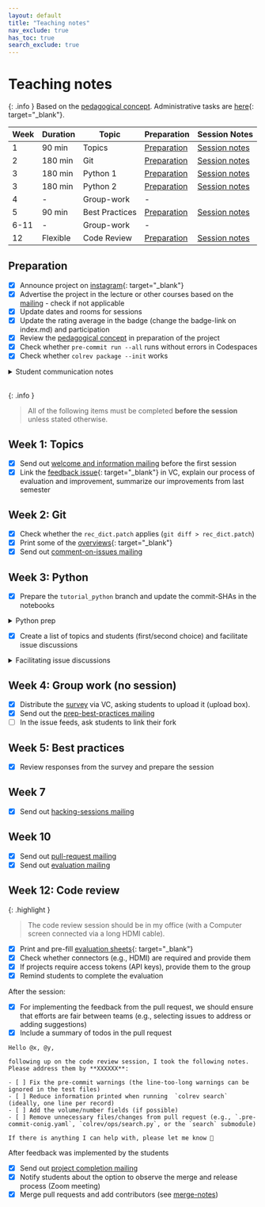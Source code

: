 ```yaml
---
layout: default
title: "Teaching notes"
nav_exclude: true
has_toc: true
search_exclude: true
---
```


# Teaching notes

{: .info }
Based on the [pedagogical concept](pedagogy.html). Administrative tasks are [here](https://digital-work-lab.github.io/handbook/docs/30-teaching/32_courses/){: target="_blank"}.

| **Week** | **Duration** | **Topic**        | **Preparation**                      | **Session Notes**                                          |
|----------|--------------|------------------|--------------------------------------|------------------------------------------------------------|
| 1        | 90 min       | Topics           | [Preparation](#topics)               | [Session notes](week_1_teaching_notes.html)                |
| 2        | 180 min      | Git              | [Preparation](#git)                  | [Session notes](week_2_git_teaching_notes.html)            |
| 3        | 180 min      | Python 1         | [Preparation](#python)               | [Session notes](week_3_python_teaching_notes_1.html)       |
| 3        | 180 min      | Python 2         | [Preparation](#python)               | [Session notes](week_3_python_teaching_notes_2.html)       |
| 4        | -            | Group-work       | -                                    |                                                            |
| 5        | 90 min       | Best Practices   | [Preparation](#best-practices)       | [Session notes](week_5_best_practices_teaching_notes.html) |
| 6-11     | -            | Group-work       | -                                    |                                                            |
| 12       | Flexible     | Code Review      | [Preparation](#code-review)          | [Session notes](week_12_code_review_teaching_notes.html)   |

## Preparation

- [x] Announce project on [instagram](https://www.instagram.com/informatik_unibamberg/){: target="_blank"}
- [x] Advertise the project in the lecture or other courses based on the [mailing](mailings.html#advertising) - check if not applicable
- [x] Update dates and rooms for sessions
- [x] Update the rating average in the badge (change the badge-link on index.md) and participation
- [x] Review the [pedagogical concept](pedagogy.html) in preparation of the project
- [x] Check whether `pre-commit run --all` runs without errors in Codespaces
- [x] Check whether `colrev package --init` works

<details markdown="block">
<summary>Student communication notes</summary>

> The overlap is a bit unfortunate and it is difficult for me to understand whether you will be able to contribute to the project work if you miss these sessions. At the same time, I would like you to participate in the project, and prior experience with Python and Git certainly helps.
> 
> What I would suggest going forward is to check the materials of the sessions (available at https://digital-work-lab.github.io/open-source-project/), and to start finding a team (as described in the slides for the first session). Naturally, we expect everyone, including yourself, to contribute equally to the project.
> 
> If you have any questions on the process or materials, please let me know - I am happy to help.

</details>

<br>

{: .info }
> All of the following items must be completed **before the session** unless stated otherwise.

## Week 1: Topics <a id="topics"></a>

- [x] Send out [welcome and information mailing](mailings.html#welcome) before the first session
- [x] Link the [feedback issue](https://github.com/digital-work-lab/open-source-project/issues){: target="_blank"} in VC, explain our process of evaluation and improvement, summarize our improvements from last semester

## Week 2: Git  <a id="git"></a>

- [x] Check whether the `rec_dict.patch` applies (`git diff > rec_dict.patch`)
- [x] Print some of the [overviews](https://github.com/digital-work-lab/practice-git/blob/main/notebooks/img/overview-task.pdf){: target="_blank"}
- [x] Send out [comment-on-issues mailing](mailings.html#comment-issues)

## Week 3: Python <a id="python"></a>

- [x] Prepare the `tutorial_python` branch and update the commit-SHAs in the notebooks

<details markdown="block">
<summary>Python prep</summary>

```
git checkout tutorial_python
git branch tutorial_backup
git rebase -i HEAD~16
# edit the "update click" commit (before the tutorial starts) with the latest pyproject.toml / poetry update to update poetry.lock
git rebase main
git push -f
```

When the poetry.lock/pyproject.toml fail: checkout --ours poetry.lock/pyproject.toml, poetry add bibtexparser
</details>

- [x] Create a list of topics and students (first/second choice) and facilitate issue discussions

<details markdown="block">
<summary>Facilitating issue discussions</summary>

> Thank you, @pmao0907 and @MingxinJiang for offering to switch to #360 . This leaves a group of 3 with @CelinaSchwarz , @omanovb and @QuynhMaiNguyen 👍 Can you select a group lead, fork the repository and link your repository in this feed?

</details>

## Week 4: Group work (no session)

- [x] Distribute the [survey](../assets/Interim_Project_Assessment_Survey.docx) via VC, asking students to upload it (upload box).
- [x] Send out the [prep-best-practices mailing](mailings.html#prep-best-practice)
- [ ] In the issue feeds, ask students to link their fork

## Week 5: Best practices <a id="best-practices"></a>

- [x] Review responses from the survey and prepare the session

## Week 7

- [x] Send out [hacking-sessions mailing](mailings.html#hacking-sessions)

## Week 10

- [x] Send out [pull-request mailing](mailings.html#pull-request)
- [x] Send out [evaluation mailing](mailings.html#evaluation)

## Week 12: Code review <a id="code-review"></a>

{: .highlight }
> The code review session should be in my office (with a Computer screen connected via a long HDMI cable).

- [x] Print and pre-fill [evaluation sheets](https://github.com/digital-work-lab/open-source-project/tree/main/assets/evaluation){: target="_blank"}
- [x] Check whether connectors (e.g., HDMI) are required and provide them
- [x] If projects require access tokens (API keys), provide them to the group
- [x] Remind students to complete the evaluation

After the session:

- [x] For implementing the feedback from the pull request, we should ensure that efforts are fair between teams (e.g., selecting issues to address or adding suggestions)
- [x] Include a summary of todos in the pull request

```
Hello @x, @y,

following up on the code review session, I took the following notes. Please address them by **XXXXXX**:

- [ ] Fix the pre-commit warnings (the line-too-long warnings can be ignored in the test files)
- [ ] Reduce information printed when running  `colrev search` (ideally, one line per record)
- [ ] Add the volume/number fields (if possible)
- [ ] Remove unnecessary files/changes from pull request (e.g., `.pre-commit-conig.yaml`, `colrev/ops/search.py`, or the `search` submodule)

If there is anything I can help with, please let me know 👏
```

After feedback was implemented by the students

- [x] Send out [project completion mailing](mailings.html#completion-post)
- [x] Notify students about the option to observe the merge and release process (Zoom meeting)
- [x] Merge pull requests and add contributors (see [merge-notes](merge_notes.html))
